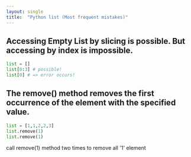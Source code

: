 ```yaml
---
layout: single
title:  "Python list (Most frequent mistakes)"
---
```


## Accessing Empty List by slicing is possible. But accessing by index is impossible.
```python
list = []
list[0:3] # possible!
list[0] # => error occurs!
```

## The remove() method removes the first occurrence of the element with the specified value.
```python
list = [1,1,2,2,3]
list.remove(1)
list.remove(1)
```
call remove(1) method two times to remove all '1' element
